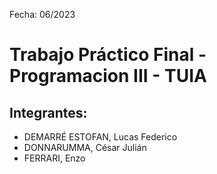 Fecha: 06/2023

# Trabajo Práctico Final - Programacion III - TUIA
## Integrantes: 

* DEMARRÉ ESTOFAN, Lucas Federico
* DONNARUMMA, César Julián
* FERRARI, Enzo
